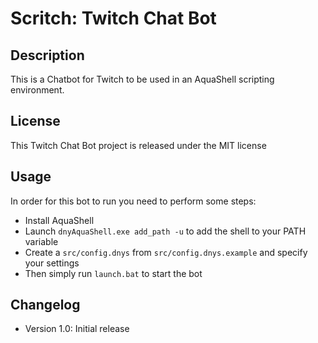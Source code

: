 # Scritch: Twitch Chat Bot

## Description
This is a Chatbot for Twitch to be used in an AquaShell scripting environment.

## License
This Twitch Chat Bot project is released under the MIT license

## Usage
In order for this bot to run you need to perform some steps:
- Install AquaShell
- Launch `dnyAquaShell.exe add_path -u` to add the shell to your PATH variable
- Create a `src/config.dnys` from `src/config.dnys.example` and specify your settings
- Then simply run `launch.bat` to start the bot

## Changelog
- Version 1.0: Initial release
